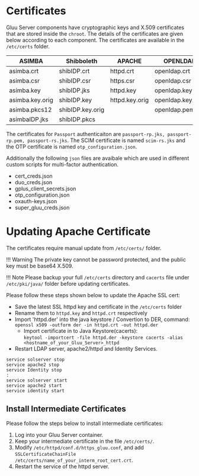 # Certificates 

Gluu Server components have cryptographic keys and X.509 certificates that are stored inside the
`chroot`. The details of the certificates are given below according to each component. The certificates
are available in the `/etc/certs` folder.

|ASIMBA		|Shibboleth	|APACHE		|OPENLDAP	|
|---------------|---------------|---------------|---------------|
|asimba.crt	|shibIDP.crt	|httpd.crt	|openldap.crt	|
|asimba.csr	|shibIDP.csr	|https.csr	|openldap.csr	|
|asimba.key	|shibIDP.jks	|httpd.key	|openldap.key	|
|asimba.key.orig|shibIDP.key	|httpd.key.orig	|openldap.key.orig|
|asimba.pkcs12	|shibIDP.key.orig|		|openldap.pem	|
|asimbaIDP.jks	|shibIDP.pkcs	|		|		|

The certificates for `Passport` authenticaiton are `passport-rp.jks, passport-rp.pem, passport-rs.jks`. The SCIM certificate is named `scim-rs.jks` and the OTP certificate is named `otp_configuration.json`.

Additionally the following `json` files are avaibale which are used in different custom scripts for multi-factor authentication.

* cert_creds.json
* duo_creds.json
* gplus_client_secrets.json
* otp_configuration.json
* oxauth-keys.json
* super_gluu_creds.json

# Updating Apache Certificate
The certificates require manual update from `/etc/certs/` folder. 

!!! Warning
    The private key cannot be password protected, and the public key must be base64 X.509. 

!!! Note
    Please backup your full `/etc/certs` directory and `cacerts` file under `/etc/pki/java/` folder before updating certificates.


Please follow these steps shown below to update the Apache SSL cert:

- Save the latest SSL httpd key and certificate in the `/etc/certs` folder
- Rename them to `httpd.key` and `httpd.crt` respectively
- Import 'httpd.der' into the java keystore
/ Convertion to DER, command:<br/> `openssl x509 -outform der -in httpd.crt -out httpd.der`
    - Import certificate in to Java Keystore(cacerts):<br/> `keytool -importcert -file httpd.der -keystore cacerts -alias <hostname_of_your_Gluu_Server>_httpd`
- Restart LDAP server, apache2/httpd and Identity Services.
```
service solserver stop
service apache2 stop
service Identity stop
:
service solserver start
service apache2 start
service identity start
```

## Install Intermediate Certificates
Please follow the steps below to install intermediate certificates:

1. Log into your Gluu Server container.
2. Keep your intermediate certificate in the file `/etc/certs/`.
3. Modify `/etc/httpd/conf.d/https_gluu.conf`, and add<br/>
  `SSLCertificateChainFile /etc/certs/name_of_your_interm_root_cert.crt`.
4. Restart the service of the httpd server.
